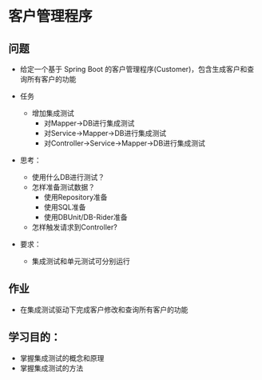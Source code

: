 # 客户管理程序

## 问题

* 给定一个基于 Spring Boot 的客户管理程序(Customer)，包含生成客户和查询所有客户的功能
* 任务
	* 增加集成测试
	    * 对Mapper->DB进行集成测试
	    * 对Service->Mapper->DB进行集成测试
	    * 对Controller->Service->Mapper->DB进行集成测试
	
* 思考：
    * 使用什么DB进行测试？
    * 怎样准备测试数据？
        * 使用Repository准备
        * 使用SQL准备
        * 使用DBUnit/DB-Rider准备
    * 怎样触发请求到Controller?

* 要求： 
    * 集成测试和单元测试可分别运行
    
		
		
## 作业 

* 在集成测试驱动下完成客户修改和查询所有客户的功能


## 学习目的：
* 掌握集成测试的概念和原理
* 掌握集成测试的方法


